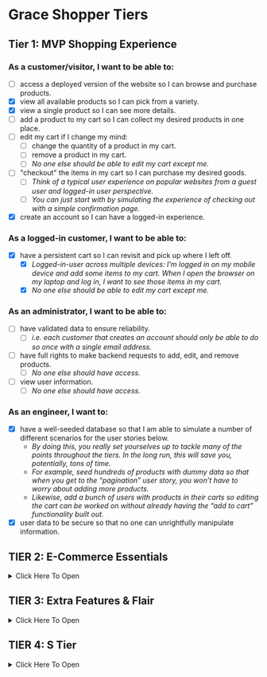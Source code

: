 # Grace Shopper Tiers

## Tier 1: MVP Shopping Experience

### As a customer/visitor, I want to be able to:

- [ ] access a deployed version of the website so I can browse and purchase products.
- [x] view all available products so I can pick from a variety.
- [x] view a single product so I can see more details.
- [ ] add a product to my cart so I can collect my desired products in one place.
- [ ] edit my cart if I change my mind:
  - [ ] change the quantity of a product in my cart.
  - [ ] remove a product in my cart.
  - [ ] *No one else should be able to edit my cart except me.*
- [ ] "checkout" the items in my cart so I can purchase my desired goods.
  - [ ] *Think of a typical user experience on popular websites from a guest user and logged-in user perspective.*
  - [ ] *You can just start with by simulating the experience of checking out with a simple confirmation page.*
- [x] create an account so I can have a logged-in experience.

### As a logged-in customer, I want to be able to:
- [x] have a persistent cart so I can revisit and pick up where I left off.
  - [x] *Logged-in-user across multiple devices: I'm logged in on my mobile device and add some items to my cart. When I open the browser on my laptop and log in, I want to see those items in my cart.*
  - [x] *No one else should be able to edit my cart except me.*

### As an administrator, I want to be able to:
- [ ] have validated data to ensure reliability.
  - [ ] *i.e. each customer that creates an account should only be able to do so once with a single email address.*
- [ ] have full rights to make backend requests to add, edit, and remove products.
  - [ ] *No one else should have access.*
- [ ] view user information.
  - [ ] *No one else should have access.*

### As an engineer, I want to:
- [x] have a well-seeded database so that I am able to simulate a number of different scenarios for the user stories below.
  - *By doing this, you really set yourselves up to tackle many of the points throughout the tiers. In the long run, this will save you, potentially, tons of time.*
  - *For example, seed hundreds of products with dummy data so that when you get to the “pagination” user story, you won’t have to worry about adding more products.*
  - *Likewise, add a bunch of users with products in their carts so editing the cart can be worked on without already having the “add to cart” functionality built out.*
- [x] user data to be secure so that no one can unrightfully manipulate information.
## TIER 2: E-Commerce Essentials

<details><summary>Click Here To Open</summary>

### As a customer, I want to be able to:
- [ ] see all products that belong to a certain category.
  - [ ] *Keep this simple. For example, a product can only belong to one category.*
- [ ] explore an aesthetically pleasing website so I can easily navigate around and enjoy the experience (UI/UX).
  - [ ] *This includes front-end data validations. For example, if certain fields of a form are required and must be in a specific format, this is obvious to the user.*
- [ ] have a persistent cart so I can revisit and pick up where I left off.
  - [ ] *There are two more experiences to consider here. Explore your favorite websites to see what the intended behavior is for the following cases:*
    - [ ] **Guest-only:** I don't want to create an account, but I want my cart to persist between browser refreshes.
      - [ ] Look into front-end storage for this one.
    - [ ] **Guest-to-logged-in-user:** Initially, I'm not logged in, and I add items to my cart. When I eventually log in, I want to see those same items I added when I was logged in still in my cart, in addition to the items I may have had in my cart from a previous logged in session.

### As a logged-in customer, I want to be able to:
- [ ] see my order history so I can remember my previously purchased items and their prices at the time of purchase.
- [ ] view and edit my user profile so I can update my information when necessary.

### As an administrator, I want to be able to:
- [ ] allow customers to have a variety of payment method options in order to increase checkout conversion.
  - [ ] *Begin by integrating Stripe, and, if interested, dive into integrating PayPal, Venmo, Braintree, or Bitcoin.*
- [ ] edit products and manage users through a dashboard so I can easily make changes and assessments as necessary.

</details>

## TIER 3: Extra Features & Flair

<details><summary>Click Here To Open</summary>

### As an administrator, I want to be able to:
- [ ] ensure accurate product inventory so that we can be sure only available products are sold.
  - [ ] *For example, when a customer purchases an item, the quantity available is appropriately deducted.*
  - [ ] *Likewise, if a customer attempts to purchase a higher quantity of an item that is available, they will be alerted/notified that there isn't enough inventory.*
- [ ] offer customers discounts through promo codes so that we can incentivize purchases.

### As a customer, I want to be able to:

#### Receive Notifications
- [ ] receive an email confirmation when placing an order so that I can easily reference it when needed without visiting my account.
- [ ] be notified when certain events occur so that I am informed of my actions.
  - [ ] *For example, when I add a product to my cart, there is a toast notification that pops up in the corner of the page with an appropriate message for that action.*

#### Have A Seamless Experience
- [ ]  navigate the website successfully, in a way that is accessible and inclusive.
    - [ ] *This is a great opportunity to dive into ADA Compliance (screen-reader friendliness, keyboard navigation, colorblind-friendly, etc.).*
    - [ ] *[A11y Checklist](https://a11yproject.com/checklist)*
- [ ] view a display to know when content is loading or there is an error so that I can manage my expectations.
  - [ ] *For example, loading spinners while the frontend is waiting for a backend response.*
  - [ ] *As a customer, if I visit a product page that doesn't exist, notify me that it doesn't and bring me to all products. Likewise, if I visit a page that outright doesn't exist, navigate me to the landing page.*

#### Have A User-Friendly Experience
- [ ] filter through all products.
  - [ ] *This is an opportunity to dive into a "search" input field. You can filter all products using vanilla JavaScript, or look into Algolia (search-as-a-service).*
- [ ] browse through all products in a digestible way so that I am not overwhelmed with an endless list of products.
  - [ ] *Dive into pagination here!*
  - [ ] *This goes back to the initial seed in Tier 1. If you have a database seeded with thousands of products, there shouldn't be any blockers in order to tackle this user story. It also begs the question of whether we should fetch all of the products from the database or limit the response in intervals (e.g. 25 at a time) and show more only through a user action (e.g. clicking a “Next”/”Show More” button).*
  - [ ] *Keep in mind, if you already have the product filter feature built out, can you get pagination to work on the results as well?*
- [ ] view featured products so that I can get inspiration.
  - [ ] *For example, display the five most purchased products within a given period of time (i.e. yesterday or last week), or the most recently added products.*
- [ ] add products to a wishlist so that I can differentiate products I would like to purchase now (cart) versus products I might be interested in purchasing in the future (wishlist).

</details>

## TIER 4: S Tier

<details><summary>Click Here To Open</summary>

### As a customer, I want to be able to:
- [ ] post products to my social media accounts so that I can share with my friends/followers.
  - [ ] *For example, integrating Facebook to create a post of a product's name, description, photo and link.*
- [ ] receive recommended products so that I can have a customized user experience and get inspiration.
  - [ ] *For example, based on products viewed (similar products; matching "tags").*
- [ ] feel like the website experience is customized for my native language.
  - [ ] **Internationalization (i19n)**
    - [ ] *The process of designing and building an application to facilitate localization. The main concern is that applications can be adapted to various languages and regions without engineering changes.*
  - [ ] **Localization (i10n)**
    - [ ] *The cultural and linguistic adaptation of an internationalized application to two or more culturally- [ ]distinct markets.*
    - [ ] *For example, the website while the main language of the United States and United Kingdom is English, the currency ($ vs. £) and date format (12/31/2020 vs. 31/12/2020) vary.*
  - [ ] *[Mozilla Internationalization & Localization Guidelines](https://www-archive.mozilla.org/docs/reflist/i18n/)*

### As an administrator, I want to be able to:
- [ ] visualize relevant KPIs (key performance indicators) in the admin dashboard so that I can make educated business decisions.
  - [ ] *For example, a line graph of total sales over time.*

### As a CEO/CTO, I want:
- [ ] the website to allow for multi tenancy so that we can potentially white label the application and allow users to create "shops."
  - [ ] *Think Etsy and Amazon, where the sellers can have their own "shops" within the platforms.*

</details>
